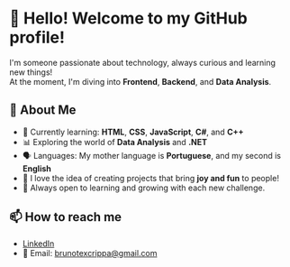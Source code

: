 # 👋 Hello! Welcome to my GitHub profile!

I'm someone passionate about technology, always curious and learning new things!  
At the moment, I'm diving into **Frontend**, **Backend**, and **Data Analysis**.

## 🚀 About Me

- 🌱 Currently learning: **HTML**, **CSS**, **JavaScript**, **C#**, and **C++**
- 📊 Exploring the world of **Data Analysis** and **.NET**
- 🗣️ Languages: My mother language is **Portuguese**, and my second is **English**
- 🎨 I love the idea of creating projects that bring **joy and fun** to people!
- 🧠 Always open to learning and growing with each new challenge.

## 📫 How to reach me

- [LinkedIn](www.linkedin.com/in/bruno-teixeira-crippa-9685811b4)
- 📧 Email: brunotexcrippa@gmail.com



